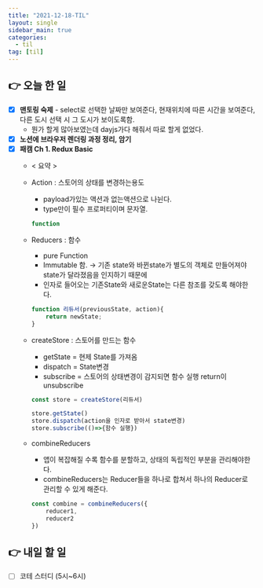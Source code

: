 ```yaml
---
title: "2021-12-18-TIL"
layout: single
sidebar_main: true
categories: 
  - til
tag: [til]
---
```


## 👉 오늘 한 일

- [x]  **맨토링 숙제** - select로 선택한 날짜만 보여준다, 현재위치에 따른 시간을 보여준다, 다른 도시 선택 시 그 도시가 보이도록함.
    - 뭔가 할게 많아보였는데 dayjs가다 해줘서 따로 할게 없었다.
- [x]  **노션에 브라우저 렌더링 과정 정리, 암기**
- [x]  **패캠 Ch 1. Redux Basic**
    - < 요약 >
    - Action : 스토어의 상태를 변경하는용도
        - payload가있는 액션과 없는액션으로 나뉜다.
        - type만이 필수 프로퍼티이며 문자열.
        
        ```jsx
        function
        ```
        
    - Reducers : 함수
        - pure Function
        - Immutable 함. → 기존 state와 바뀐state가 별도의 객체로 만들어져야 state가 달라졌음을 인지하기 때문에
        - 인자로 들어오는 기존State와 새로운State는 다른 참조를 갖도록 해야한다.
        
        ```jsx
        function 리듀서(previousState, action){
        	return newState;
        }
        ```
        
    - createStore : 스토어를 만드는 함수
        - getState = 현제 State를 가져옴
        - dispatch = State변경
        - subscribe = 스토어의 상태변경이 감지되면 함수 실행
        return이 unsubscribe
        
        ```jsx
        const store = createStore(리듀서)
        
        store.getState()
        store.dispatch(action을 인자로 받아서 state변경)
        store.subscribe(()=>{함수 실행})
        ```
        
    - combineReducers
        - 앱이 복잡해질 수록 함수를 분할하고, 상태의 독립적인 부분을 관리해야한다.
        - combineReducers는  Reducer들을 하나로 합쳐서 하나의 Reducer로 관리할 수 있게 해준다.
        
        ```jsx
        const combine = combineReducers({
        	reducer1,
        	reducer2
        })
        ```
        

## 👉 내일 할 일

- [ ]  코테 스터디 (5시~6시)

<br /><br /><br /><br />
